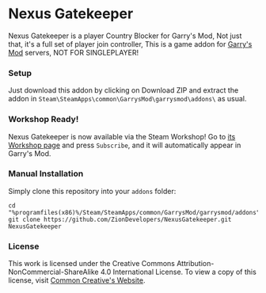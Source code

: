 Nexus Gatekeeper
=====

Nexus Gatekeeper is a player Country Blocker for Garry's Mod,
Not just that, it's a full set of player join controller,
This is a game addon for [Garry's Mod][] servers, NOT FOR SINGLEPLAYER!

### Setup

Just download this addon by clicking on Download ZIP and extract the addon in ````Steam\SteamApps\common\GarrysMod\garrysmod\addons\```` as usual.

### Workshop Ready!

Nexus Gatekeeper is now available via the Steam Workshop! Go to [its Workshop page][workshop] and press `Subscribe`, and it will automatically appear in Garry's Mod.

### Manual Installation

Simply clone this repository into your `addons` folder:

    cd "%programfiles(x86)%/Steam/SteamApps/common/GarrysMod/garrysmod/addons"
    git clone https://github.com/ZionDevelopers/NexusGatekeeper.git NexusGatekeeper

### License

This work is licensed under the Creative Commons Attribution-NonCommercial-ShareAlike 4.0 International License.
To view a copy of this license, visit [Common Creative's Website][License].

[Garry's Mod]: <http://garrysmod.com/>
[workshop]: <http://steamcommunity.com/sharedfiles/filedetails/?id=734208849>
[Exsto]: <https://github.com/prefanatic/exsto>
[License]: <https://creativecommons.org/licenses/by-nc-sa/4.0/>
